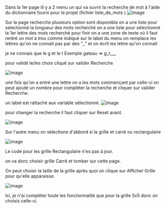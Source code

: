 Dans la 1er page ill y a 2 menu un qui va ouvrir la recherche de mot à l'aide du dictionnaire fourni pour le projet (fichier liste_de_mots ) 
![image](https://github.com/user-attachments/assets/6a179ba1-323f-4b53-bafc-b0d096b0048a)


Sur la page recherche plusieurs option sont disponible 
on a une liste pour selectionné la longueur des mots recherché 
on a une liste pour sélectionné la 1er lettre des mots recherché 
pour finir on a une zone de texte où il faut rentré un mot à trou 
comme indiqué sur le label du menu on remplace les lettres qu'on ne connait pas par des "_" 
et on écrit les lettre qu'on connait 

 je ne connais que le g et le t 
Exemple gateau => g_t___

pour validé le/les choix cliqué sur valider Recherche

![image](https://github.com/user-attachments/assets/d64084af-bc4f-46a7-a40d-ddf3d6c97bfc)

une fois qu'on a entré une lettre on a les mots commençant par celle-ci 
on peut ajouté un nombre pour compléter la recherche et cliquer sur valider Recherche.

un label est rattaché aux variable sélectionné.
![image](https://github.com/user-attachments/assets/51c6d4a1-a891-4aae-946d-09083c3a81b5)


pour changer la recherche il faut cliquer sur Reset avant. 

![image](https://github.com/user-attachments/assets/ea79c4b5-1bd3-4b8c-b76f-75f7519d2374)

Sur l'autre menu on sélectione d'abbord si la grille et carré ou rectangulaire 


![image](https://github.com/user-attachments/assets/db19f9da-2d15-4666-a636-9ffdecf362c9)

Le code pour les grille Rectangulaire n'es pas à jour.

on va donc choisir grille Carré et tomber sur cette page.

On peut choisir la taille de la grille après quoi on clique sur Afficher Grille pour qu'elle  apparaisse.

![image](https://github.com/user-attachments/assets/a4dbde3f-8bec-4219-bdc6-b615e7e2cb70)


Ici, je n'ai compléter toute les fonctionnalité que pour la grille 5x5 donc on choisis celle-ci.




